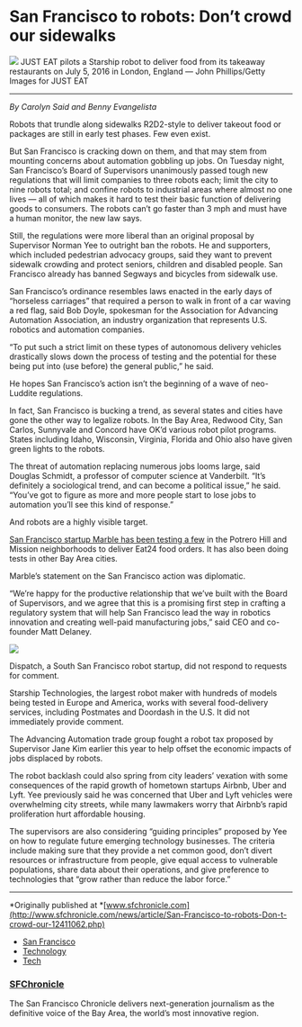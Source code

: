 
# San Francisco to robots: Don’t crowd our sidewalks

![](https://cdn-images-1.medium.com/max/1000/1*hNhMEqDPo1sPsOHwhk3pwA.jpeg)
<span class="figcaption_hack">JUST EAT pilots a Starship robot to deliver food from its takeaway restaurants
on July 5, 2016 in London, England — John Phillips/Getty Images for JUST EAT</span>

*****

*By Carolyn Said and Benny Evangelista*

Robots that trundle along sidewalks R2D2-style to deliver takeout food or
packages are still in early test phases. Few even exist.

But San Francisco is cracking down on them, and that may stem from mounting
concerns about automation gobbling up jobs. On Tuesday night, San Francisco’s
Board of Supervisors unanimously passed tough new regulations that will limit
companies to three robots each; limit the city to nine robots total; and confine
robots to industrial areas where almost no one lives — all of which makes it
hard to test their basic function of delivering goods to consumers. The robots
can’t go faster than 3 mph and must have a human monitor, the new law says.

Still, the regulations were more liberal than an original proposal by Supervisor
Norman Yee to outright ban the robots. He and supporters, which included
pedestrian advocacy groups, said they want to prevent sidewalk crowding and
protect seniors, children and disabled people. San Francisco already has banned
Segways and bicycles from sidewalk use.

San Francisco’s ordinance resembles laws enacted in the early days of “horseless
carriages” that required a person to walk in front of a car waving a red flag,
said Bob Doyle, spokesman for the Association for Advancing Automation
Association, an industry organization that represents U.S. robotics and
automation companies.

“To put such a strict limit on these types of autonomous delivery vehicles
drastically slows down the process of testing and the potential for these being
put into (use before) the general public,” he said.

He hopes San Francisco’s action isn’t the beginning of a wave of neo-Luddite
regulations.

In fact, San Francisco is bucking a trend, as several states and cities have
gone the other way to legalize robots. In the Bay Area, Redwood City, San
Carlos, Sunnyvale and Concord have OK’d various robot pilot programs. States
including Idaho, Wisconsin, Virginia, Florida and Ohio also have given green
lights to the robots.

The threat of automation replacing numerous jobs looms large, said Douglas
Schmidt, a professor of computer science at Vanderbilt. “It’s definitely a
sociological trend, and can become a political issue,” he said. “You’ve got to
figure as more and more people start to lose jobs to automation you’ll see this
kind of response.”

And robots are a highly visible target.

[San Francisco startup Marble has been testing a
few](http://www.sfgate.com/news/article/Robots-to-deliver-Yelp-Eat24-dinners-in-two-SF-11066641.php)
in the Potrero Hill and Mission neighborhoods to deliver Eat24 food orders. It
has also been doing tests in other Bay Area cities.

Marble’s statement on the San Francisco action was diplomatic.

“We’re happy for the productive relationship that we’ve built with the Board of
Supervisors, and we agree that this is a promising first step in crafting a
regulatory system that will help San Francisco lead the way in robotics
innovation and creating well-paid manufacturing jobs,” said CEO and co-founder
Matt Delaney.

![](https://cdn-images-1.medium.com/freeze/max/30/0*uvNScFek-SSsHpZn.jpg?q=20)

Dispatch, a South San Francisco robot startup, did not respond to requests for
comment.

Starship Technologies, the largest robot maker with hundreds of models being
tested in Europe and America, works with several food-delivery services,
including Postmates and Doordash in the U.S. It did not immediately provide
comment.

The Advancing Automation trade group fought a robot tax proposed by Supervisor
Jane Kim earlier this year to help offset the economic impacts of jobs displaced
by robots.

The robot backlash could also spring from city leaders’ vexation with some
consequences of the rapid growth of hometown startups Airbnb, Uber and Lyft. Yee
previously said he was concerned that Uber and Lyft vehicles were overwhelming
city streets, while many lawmakers worry that Airbnb’s rapid proliferation hurt
affordable housing.

The supervisors are also considering “guiding principles” proposed by Yee on how
to regulate future emerging technology businesses. The criteria include making
sure that they provide a net common good, don’t divert resources or
infrastructure from people, give equal access to vulnerable populations, share
data about their operations, and give preference to technologies that “grow
rather than reduce the labor force.”

*****

*Originally published at
*[www.sfchronicle.com](http://www.sfchronicle.com/news/article/San-Francisco-to-robots-Don-t-crowd-our-12411062.php)

* [San Francisco](https://medium.com/tag/san-francisco?source=post)
* [Technology](https://medium.com/tag/technology?source=post)
* [Tech](https://medium.com/tag/tech?source=post)

### [SFChronicle](https://medium.com/@sfchronicle)

The San Francisco Chronicle delivers next-generation journalism as the
definitive voice of the Bay Area, the world’s most innovative region.
